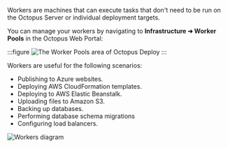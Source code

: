 Workers are machines that can execute tasks that don't need to be run on the Octopus Server or individual deployment targets.

You can manage your workers by navigating to **Infrastructure ➜ Worker Pools** in the Octopus Web Portal:

:::figure
![The Worker Pools area of Octopus Deploy](/docs/img/shared-content/concepts/images/worker-pools.png)
:::

Workers are useful for the following scenarios:

- Publishing to Azure websites.
- Deploying AWS CloudFormation templates.
- Deploying to AWS Elastic Beanstalk.
- Uploading files to Amazon S3.
- Backing up databases.
- Performing database schema migrations
- Configuring load balancers.

![Workers diagram](/docs/img/shared-content/concepts/images/workers-diagram-img.png)
